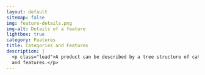 ```yaml
---
layout: default
sitemap: false
img: feature-details.png
img-alt: Details of a feature
lightbox: true
category: Features
title: Categories and Features
description: |
  <p class="lead">A product can be described by a tree structure of categories 
  and features.</p>
---
```

